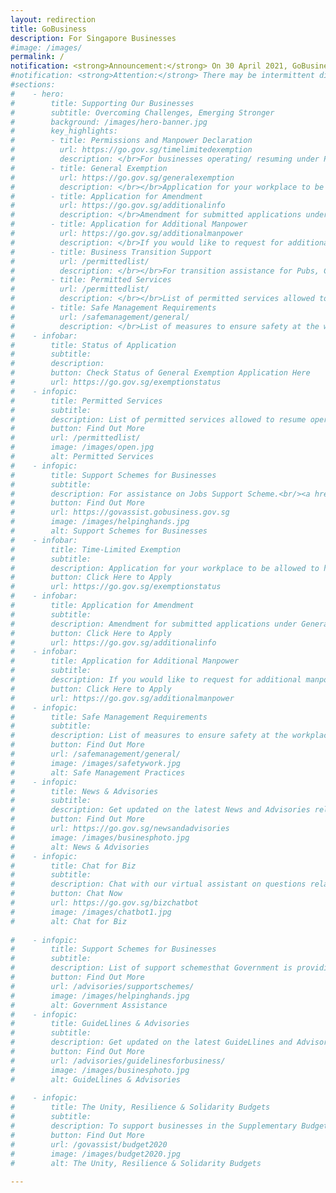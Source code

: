 ```yaml
---
layout: redirection
title: GoBusiness
description: For Singapore Businesses
#image: /images/
permalink: /
notification: <strong>Announcement:</strong> On 30 April 2021, GoBusiness Covid will be upgraded with more services and features for a better experience.
#notification: <strong>Attention:</strong> There may be intermittent disruptions for Corppass users. We are working to resolve the issue and apologise for any inconvenience caused.
#sections:
#    - hero:
#        title: Supporting Our Businesses
#        subtitle: Overcoming Challenges, Emerging Stronger
#        background: /images/hero-banner.jpg
#        key_highlights:
#        - title: Permissions and Manpower Declaration
#          url: https://go.gov.sg/timelimitedexemption
#          description: </br>For businesses operating/ resuming under Phases One, Two and Three.</br></br>To check your exemption application/ business resumption status; and to submit your manpower details.<br></br>Click Here
#        - title: General Exemption
#          url: https://go.gov.sg/generalexemption
#          description: </br></br>Application for your workplace to be allowed to continue operations during the phased resumption of business operations.</br></br></br></br></br>Click Here
#        - title: Application for Amendment
#          url: https://go.gov.sg/additionalinfo
#          description: </br>Amendment for submitted applications under General Exemption.</br></br></br>Click Here
#        - title: Application for Additional Manpower
#          url: https://go.gov.sg/additionalmanpower
#          description: </br>If you would like to request for additional manpower. (Only for businesses  that have received approval for exemption)</br></br>Click Here
#        - title: Business Transition Support
#          url: /permittedlist/
#          description: </br></br>For transition assistance for Pubs, Clubs, Discos, Nightclubs and Karaoke establishments.</br></br></br></br></br></br>Click Here
#        - title: Permitted Services
#          url: /permittedlist/
#          description: </br></br>List of permitted services allowed to resume operations under Phases One, Two and Three.</br></br></br></br></br></br>Click Here
#        - title: Safe Management Requirements
#          url: /safemanagement/general/
#          description: </br>List of measures to ensure safety at the workplace.</br></br></br></br></br></br></br>Click Here
#    - infobar:
#        title: Status of Application
#        subtitle: 
#        description: 
#        button: Check Status of General Exemption Application Here
#        url: https://go.gov.sg/exemptionstatus
#    - infopic:
#        title: Permitted Services
#        subtitle: 
#        description: List of permitted services allowed to resume operations under Phases One and Two.
#        button: Find Out More
#        url: /permittedlist/
#        image: /images/open.jpg
#        alt: Permitted Services
#    - infopic:
#        title: Support Schemes for Businesses
#        subtitle:      
#        description: For assistance on Jobs Support Scheme.<br/><a href="https://go.gov.sg/jss" rel="noreferrer" target="_blank" class="bp-sec-button margin--top padding--bottom"><u>Find Out Here</u> <i class="sgds-icon sgds-icon-arrow-right is-size-4" aria-hidden="true"></i></a><br/>For other list of assistance that Government is providing.
#        button: Find Out More
#        url: https://govassist.gobusiness.gov.sg
#        image: /images/helpinghands.jpg
#        alt: Support Schemes for Businesses
#    - infobar:
#        title: Time-Limited Exemption
#        subtitle: 
#        description: Application for your workplace to be allowed to have temporary operations.<br/>Your application will only take effect on the following day after your submission.<br/>You are allowed to submit applications only twice every week (each week starting from Sunday 12:00am to Saturday 11:59pm)
#        button: Click Here to Apply
#        url: https://go.gov.sg/exemptionstatus
#    - infobar:
#        title: Application for Amendment
#        subtitle: 
#        description: Amendment for submitted applications under General Exemption.
#        button: Click Here to Apply
#        url: https://go.gov.sg/additionalinfo
#    - infobar:
#        title: Application for Additional Manpower
#        subtitle: 
#        description: If you would like to request for additional manpower. (Only for businesses  that have received approval for exemption)
#        button: Click Here to Apply
#        url: https://go.gov.sg/additionalmanpower
#    - infopic:
#        title: Safe Management Requirements
#        subtitle: 
#        description: List of measures to ensure safety at the workplace.
#        button: Find Out More
#        url: /safemanagement/general/
#        image: /images/safetywork.jpg
#        alt: Safe Management Practices
#    - infopic:
#        title: News & Advisories
#        subtitle: 
#        description: Get updated on the latest News and Advisories related to COVID-19.
#        button: Find Out More
#        url: https://go.gov.sg/newsandadvisories
#        image: /images/businesphoto.jpg
#        alt: News & Advisories
#    - infopic:
#        title: Chat for Biz
#        subtitle: 
#        description: Chat with our virtual assistant on questions related to COVID-19 outbreak. 
#        button: Chat Now
#        url: https://go.gov.sg/bizchatbot
#        image: /images/chatbot1.jpg
#        alt: Chat for Biz
    
#    - infopic:
#        title: Support Schemes for Businesses
#        subtitle: 
#        description: List of support schemesthat Government is providing.
#        button: Find Out More
#        url: /advisories/supportschemes/
#        image: /images/helpinghands.jpg
#        alt: Government Assistance
#    - infopic:
#        title: GuideLlines & Advisories
#        subtitle: 
#        description: Get updated on the latest GuideLlines and Advisories related to COVID-19.
#        button: Find Out More
#        url: /advisories/guidelinesforbusiness/
#        image: /images/businesphoto.jpg
#        alt: GuideLlines & Advisories
    
#    - infopic:
#        title: The Unity, Resilience & Solidarity Budgets
#        subtitle: 
#        description: To support businesses in the Supplementary Budget 2020.
#        button: Find Out More
#        url: /govassist/budget2020
#        image: /images/budget2020.jpg
#        alt: The Unity, Resilience & Solidarity Budgets
   
---
```

